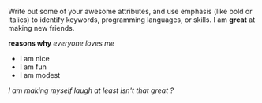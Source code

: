 Write out some of your awesome attributes, and use emphasis (like bold or italics) to identify keywords, programming languages, or skills. 
I am **great** at making new friends.

**reasons why** 
_everyone loves me_
* I am nice
* I am fun 
* I am modest


*I am making myself laugh at least*
_isn't that great ?_
